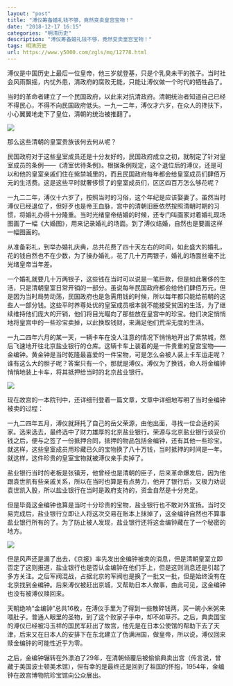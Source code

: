 ```yaml
---
layout: "post"
title: "溥仪筹备婚礼钱不够，竟然变卖皇宫宝物！"
date: "2018-12-17 16:15"
categories: "明清历史"
description: "溥仪筹备婚礼钱不够，竟然变卖皇宫宝物！"
tags: 明清历史
url: https://www.y5000.com/zgls/mq/12778.html
---
```






溥仪是中国历史上最后一位皇帝，他三岁就登基，只是个乳臭未干的孩子。当时社会风雨飘摇，内忧外患，清政府的腐败无能，只能让溥仪做一个时代的牺牲品了。

当时的革命者建立了一个民国政府，以此来对抗清政府。清朝统治者知道自己已经不得民心，不得不向民国政府低头。一九一二年，溥仪才六岁，在众人的搀扶下，小心翼翼地走下了皇位，清朝的统治被推翻了。

![](https://img.y5000.com/uploads/allimg/170208/8-1F20QK35N46.jpg)

那么这些清朝的皇室贵族该何去何从呢？

民国政府对于这些皇室成员还是十分友好的，民国政府成立之初，就制定了针对皇室成员的条例——《清室优待条例》。根据条例规定，这个退位后的溥仪，还是可以和他的皇室亲戚们住在紫禁城里的，而且民国政府每年都会给皇室成员们肆佰万元的生活费。这是这些平时就奢侈惯了的皇室成员们，区区四百万怎么够花呢？

一九二二年，溥仪十六岁了，按照当时的习俗，这个年纪是应该娶妻了。虽然当时溥仪已经退位了，但好歹也是帝王血脉，宫中的清朝旧臣依然按照清朝时期的习惯，将婚礼办得十分隆重。当时光绪皇帝结婚的时候，还专门叫画家对着婚礼现场图画了一幅《大婚图》，用来记录婚礼的场面。到了溥仪结婚，自然也是要画这样一幅图画的。

从准备彩礼，到举办婚礼庆典，总共花费了四十天左右的时间，如此盛大的婚礼，花的钱自然也不在少数，为了操办婚礼，花了几十万两银子，婚礼的场面丝毫不比光绪皇帝当年差。

一个婚礼就要几十万两银子，这些钱在当时可以说是一笔巨款，但是如此奢侈的生活，只是清朝皇室日常开销的一部分。虽说每年民国政府都会给他们肆佰万元，但是因为当时局势动荡，民国政府也是急需用钱的时候，所以每年都只能给前朝的这些人一部分钱。这些平时养尊处优的皇室成员根本就不能接受贫困的生活，为了继续维持他们庞大的开销，他们将目光瞄向了那些放在皇宫中的珍宝。他们决定悄悄地将皇宫中的一些珍宝卖掉，以此换取钱财，来满足他们荒淫无度的生活。

一九二四年六月的某一天，一辆卡车在没人注意的情况下悄悄地开出了紫禁城，然后飞速地开往北京盐业银行的仓库。这辆卡车上装着的是一件贵重的皇宫宝物——金编钟。黄金钟是当时乾隆最喜爱的一件宝物，可是怎么会被人装上卡车运走呢？谁有这么大的胆子呢？答案只有一个，那就是溥仪。溥仪为了换钱，命人将金编钟悄悄地装上卡车，将其抵押给当时的北京盐业银行。

![](https://img.y5000.com/uploads/allimg/170208/8-1F20QK313S3.jpg)

现在故宫的一本院刊中，还详细刊登着一篇文章，文章中详细地写明了当时金编钟被卖的过程：

一九二四年五月，溥仪就拜托了自己的岳父荣源，由他出面，寻找一位合适的买家。选来选去，最终选中了财力雄厚的北京盐业银行。荣源与北京盐业银行谈妥价钱之后，便与之签了一份抵押合同，抵押的物品包括金编钟，还有其他一些珍宝。就这样，这些皇室成员用珍藏已久的宝物换了八十万钱，当时抵押的时间是一年。就这样，这件珍贵的皇室宝物就被溥仪亲手卖掉了。

盐业银行当时的老板是张镇芳，他曾经也是清朝的臣子，后来革命爆发后，因为他跟袁世凯有些亲戚关系，所以在当时也算是有点势力，他开了银行后，又极力劝说袁世凯入股，所以盐业银行在当时是政府支持的，资金自然是十分充足。

但是毕竟这金编钟也算是当时十分珍贵的宝物，盐业银行也不敢对外宣扬。当时交易完成后，盐业银行立即让人将这次交易在账本上抹掉了，这金编钟自然也不算事盐业银行所有的了。为了防止被人发现，盐业银行还将这金编钟藏在了一个秘密的地方。

![](https://img.y5000.com/uploads/allimg/170208/8-1F20QK305S0.jpg)

但是风声还是漏了出去，《京报》率先发出金编钟被卖的消息，但是清朝皇室立即否定了这则报道，盐业银行也是否认金编钟在他们手上，但是这则消息还是引起了多方关注。之后军阀混战，占据北京的军阀也是换了一批又一批，但是始终没有在北京找到金编钟。后来溥仪被赶出京城，又帮助日本人做事，由此可见，这金编钟也没有被溥仪赎回来。

天朝绝响“金编钟”总共16枚，在溥仪手里为了得到一些散碎钱两，买一碗小米粥来喂肚子。普通人眼里的圣物，到了这个败家子手中，却不如草芥。之后，典卖国宝的溥仪已经被冯玉祥的国民军赶出了故宫，他先是在日本公使馆的帮助下去了天津，后来又在日本人的安排下在东北建立了伪满洲国，做皇帝，所以说，溥仪回来赎金编钟的可能性近乎为零。

之后，金编钟辗转在外漂泊了29年，在清朝倾覆后被偷偷典卖出宫（传言说，曾藏于美国波士顿美术馆），但有幸的是最终还是回到了祖国的怀抱，1954年，金编钟在故宫博物院珍宝馆向公众展出。
